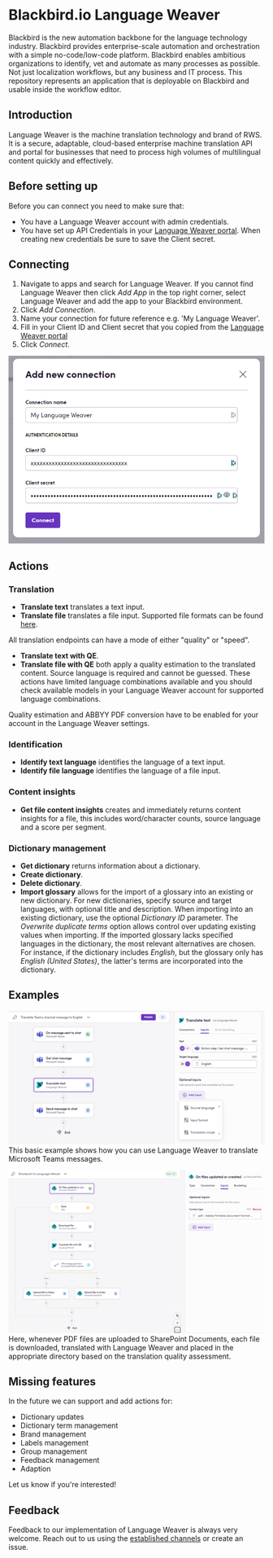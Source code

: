 # Blackbird.io Language Weaver

Blackbird is the new automation backbone for the language technology industry. Blackbird provides enterprise-scale automation and orchestration with a simple no-code/low-code platform. Blackbird enables ambitious organizations to identify, vet and automate as many processes as possible. Not just localization workflows, but any business and IT process. This repository represents an application that is deployable on Blackbird and usable inside the workflow editor.

## Introduction

<!-- begin docs -->

Language Weaver is the machine translation technology and brand of RWS. It is a secure, adaptable, cloud-based enterprise machine translation API and portal for businesses that need to process high volumes of multilingual content quickly and effectively.

## Before setting up

Before you can connect you need to make sure that:

- You have a Language Weaver account with admin credentials.
- You have set up API Credentials in your [Language Weaver portal](https://portal.languageweaver.com/settings/api-credentials). When creating new credentials be sure to save the Client secret.

## Connecting

1. Navigate to apps and search for Language Weaver. If you cannot find Language Weaver then click _Add App_ in the top right corner, select Language Weaver and add the app to your Blackbird environment.
2. Click _Add Connection_.
3. Name your connection for future reference e.g. 'My Language Weaver'.
4. Fill in your Client ID and Client secret that you copied from the [Language Weaver portal](https://portal.languageweaver.com/settings/api-credentials)
5. Click _Connect_.

![Connecting](image/README/1697473360187.png)

## Actions

### Translation

- **Translate text** translates a text input.
- **Translate file** translates a file input. Supported file formats can be found [here](https://developers.languageweaver.com/api/lw/common/input-formats.html).

All translation endpoints can have a mode of either "quality" or "speed".

- **Translate text with QE**.
- **Translate file with QE** both apply a quality estimation to the translated content. Source language is required and cannot be guessed. These actions have limited language combinations available and you should check available models in your Language Weaver account for supported language combinations.

Quality estimation and ABBYY PDF conversion have to be enabled for your account in the Language Weaver settings.

### Identification

- **Identify text language** identifies the language of a text input.
- **Identify file language** identifies the language of a file input.

### Content insights

- **Get file content insights** creates and immediately returns content insights for a file, this includes word/character counts, source language and a score per segment.

### Dictionary management

- **Get dictionary** returns information about a dictionary.
- **Create dictionary**.
- **Delete dictionary**.
- **Import glossary** allows for the import of a glossary into an existing or new dictionary. For new dictionaries, specify source and target languages, with optional title and description. When importing into an existing dictionary, use the optional _Dictionary ID_ parameter. The _Overwrite duplicate terms_ option allows control over updating existing values when importing. If the imported glossary lacks specified languages in the dictionary, the most relevant alternatives are chosen. For instance, if the dictionary includes _English_, but the glossary only has _English (United States)_, the latter's terms are incorporated into the dictionary.

## Examples

![First example](image/README/1697474172103.png)
This basic example shows how you can use Language Weaver to translate Microsoft Teams messages.

![Second example](image/README/Example2.png)
Here, whenever PDF files are uploaded to SharePoint Documents, each file is downloaded, translated with Language Weaver and placed in the appropriate directory based on the translation quality assessment. 

## Missing features

In the future we can support and add actions for:

- Dictionary updates
- Dictionary term management
- Brand management
- Labels management
- Group management
- Feedback management
- Adaption

Let us know if you're interested!

## Feedback

Feedback to our implementation of Language Weaver is always very welcome. Reach out to us using the [established channels](https://www.blackbird.io/) or create an issue.

<!-- end docs -->
